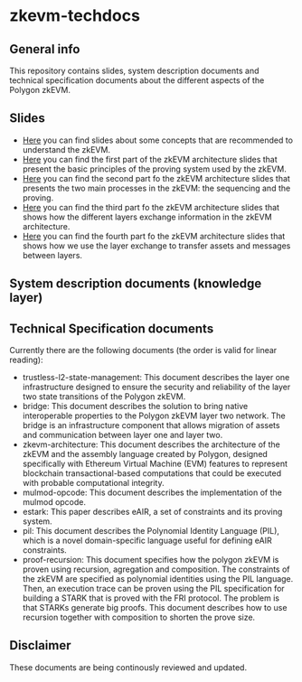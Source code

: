 # zkevm-techdocs

## General info
This repository contains slides, system description documents and technical specification documents about the different aspects of the Polygon zkEVM.

## Slides
- [Here](./slides/zkevm-concepts.pdf) you can find slides about some concepts that are recommended to understand the zkEVM. 
- [Here](./slides/zkevm-architecture-part1-proving-system-principles.pdf) you can find the first part of the zkEVM architecture slides that present the basic principles of the proving system used by the zkEVM.
- [Here](./slides/zkevm-architecture-part2-sequencing-and-proving.pdf) you can find the 
second part fo the zkEVM architecture slides that presents the two main processes in the zkEVM: the sequencing and the proving.
- [Here](./slides/zkevm-architecture-part3-layer-communication.pdf) you can find the 
third part fo the zkEVM architecture slides that shows how the different layers exchange information in the zkEVM architecture.
- [Here](./slides/zkevm-architecture-part4-exchanging-assets-and-messages.pdf) you can find the 
fourth part fo the zkEVM architecture slides that shows how we use the layer exchange to transfer assets and messages between layers.


## System description documents (knowledge layer)

## Technical Specification documents
Currently there are the following documents (the order is valid for linear reading):
- trustless-l2-state-management: 
  This document describes the layer one infrastructure designed to ensure the security and reliability of the layer two state transitions of the Polygon zkEVM.
- bridge: 
  This document describes the solution to bring native interoperable properties to the Polygon zkEVM layer two network. The bridge is an infrastructure component that allows migration of assets and communication between layer one and layer two.
- zkevm-architecture:
  This document describes the architecture of the zkEVM and the assembly language created by Polygon, designed specifically with Ethereum Virtual Machine (EVM) features to represent blockchain transactional-based computations that could be executed with probable computational integrity.
- mulmod-opcode:
  This document describes the implementation of the mulmod opcode.    
- estark:
  This paper describes eAIR, a set of constraints and its proving system.
- pil:
  This document describes the Polynomial Identity Language (PIL), which is a novel domain-specific language useful for defining eAIR constraints.
- proof-recursion:
  This document specifies how the polygon zkEVM is proven using recursion, agregation and composition. The constraints of the zkEVM are specified as polynomial identities using the PIL language. Then, an execution trace can be proven using the PIL specification for building a STARK that is proved with the FRI protocol. The problem is that STARKs generate big proofs. This document describes how to use recursion together with composition to shorten the prove size. 

## Disclaimer
These documents are being continously reviewed and updated.
